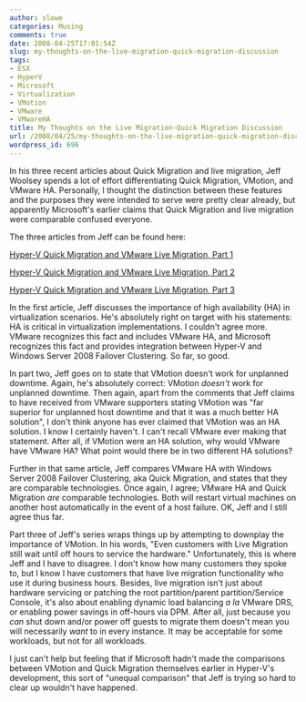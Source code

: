 ```yaml
---
author: slowe
categories: Musing
comments: true
date: 2008-04-25T17:01:54Z
slug: my-thoughts-on-the-live-migration-quick-migration-discussion
tags:
- ESX
- HyperV
- Microsoft
- Virtualization
- VMotion
- VMware
- VMwareHA
title: My Thoughts on the Live Migration-Quick Migration Discussion
url: /2008/04/25/my-thoughts-on-the-live-migration-quick-migration-discussion/
wordpress_id: 696
---
```


In his three recent articles about Quick Migration and live migration, Jeff Woolsey spends a lot of effort differentiating Quick Migration, VMotion, and VMware HA. Personally, I thought the distinction between these features and the purposes they were intended to serve were pretty clear already, but apparently Microsoft's earlier claims that Quick Migration and live migration were comparable confused everyone.

The three articles from Jeff can be found here:

[Hyper-V Quick Migration and VMware Live Migration, Part 1](http://blogs.technet.com/virtualization/archive/2008/04/09/hyper-v-quick-migration-vmware-live-migration-part-1.aspx)  

[Hyper-V Quick Migration and VMware Live Migration, Part 2](http://blogs.technet.com/virtualization/archive/2008/04/14/hyper-v-quick-migration-vmware-live-migration-part-2.aspx)  

[Hyper-V Quick Migration and VMware Live Migration, Part 3](http://blogs.technet.com/virtualization/archive/2008/04/24/hyper-v-quick-migration-vmware-live-migration-part-3.aspx)

In the first article, Jeff discusses the importance of high availability (HA) in virtualization scenarios. He's absolutely right on target with his statements: HA is critical in virtualization implementations. I couldn't agree more. VMware recognizes this fact and includes VMware HA, and Microsoft recognizes this fact and provides integration between Hyper-V and Windows Server 2008 Failover Clustering. So far, so good.

In part two, Jeff goes on to state that VMotion doesn't work for unplanned downtime. Again, he's absolutely correct: VMotion _doesn't_ work for unplanned downtime. Then again, apart from the comments that Jeff claims to have received from VMware supporters stating VMotion was "far superior for unplanned host downtime and that it was a much better HA solution", I don't think anyone has ever claimed that VMotion was an HA solution. I know I certainly haven't. I can't recall VMware ever making that statement. After all, if VMotion were an HA solution, why would VMware have VMware HA? What point would there be in two different HA solutions?

Further in that same article, Jeff compares VMware HA with Windows Server 2008 Failover Clustering, aka Quick Migration, and states that they are comparable technologies. Once again, I agree; VMware HA and Quick Migration _are_ comparable technologies. Both will restart virtual machines on another host automatically in the event of a host failure. OK, Jeff and I still agree thus far.

Part three of Jeff's series wraps things up by attempting to downplay the importance of VMotion. In his words, "Even customers with Live Migration still wait until off hours to service the hardware." Unfortunately, this is where Jeff and I have to disagree. I don't know how many customers they spoke to, but I know I have customers that have live migration functionality who use it during business hours. Besides, live migration isn't just about hardware servicing or patching the root partition/parent partition/Service Console, it's also about enabling dynamic load balancing _a la_ VMware DRS, or enabling power savings in off-hours via DPM. After all, just because you _can_ shut down and/or power off guests to migrate them doesn't mean you will necessarily _want_ to in every instance. It may be acceptable for some workloads, but not for all workloads.

I just can't help but feeling that if Microsoft hadn't made the comparisons between VMotion and Quick Migration themselves earlier in Hyper-V's development, this sort of "unequal comparison" that Jeff is trying so hard to clear up wouldn't have happened.
